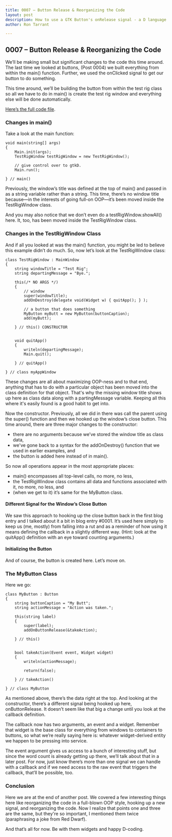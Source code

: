 ```yaml
---
title: 0007 – Button Release & Reorganizing the Code
layout: post
description: How to use a GTK Button's onRelease signal - a D language tutorial.
author: Ron Tarrant

---
```


## 0007 – Button Release & Reorganizing the Code

We’ll be making small but significant changes to the code this time around. The last time we looked at buttons, (Post 0004) we built everything from within the main() function. Further, we used the onClicked signal to get our button to do something.

This time around, we’ll be building the button from within the test rig class so all we have to do in main() is create the test rig window and everything else will be done automatically.

[Here’s the full code file](https://github.com/rontarrant/gtkDcoding/blob/master/002_button/button_002_05_release.d).

### Changes in main()

Take a look at the main function:

	void main(string[] args)
	{
		Main.init(args);
		TestRigWindow testRigWindow = new TestRigWindow();
		
		// give control over to gtkD.
		Main.run();
		
	} // main()

Previously, the window’s title was defined at the top of main() and passed in as a string variable rather than a string. This time, there’s no window title because—in the interests of going full-on OOP—it’s been moved inside the TestRigWindow class.

And you may also notice that we don’t even do a testRigWindow.showAll() here. It, too, has been moved inside the TestRigWindow class.

### Changes in the TestRigWindow Class

And if all you looked at was the main() function, you might be led to believe this example didn’t do much. So, now let’s look at the TestRigWindow class:

	class TestRigWindow : MainWindow
	{
		string windowTitle = "Test Rig";
		string departingMessage = "Bye.";
		
		this(/* NO ARGS */)
		{
			// window
			super(windowTitle);
			addOnDestroy(delegate void(Widget w) { quitApp(); } );
			
			// a button that does something
			MyButton myButt = new MyButton(buttonCaption);
			add(myButt);
			
		} // this() CONSTRUCTOR
		
		
		void quitApp()
		{
			writeln(departingMessage);
			Main.quit();
			
		} // quitApp()
	
	} // class myAppWindow

These changes are all about maximizing OOP-ness and to that end, anything that has to do with a particular object has been moved into the class definition for that object. That's why the missing window title shows up here as class data along with a partingMessage variable. Keeping all this where it's easily found is a good habit to get into.

Now the constructor. Previously, all we did in there was call the parent using the super() function and then we hooked up the window’s close button. This time around, there are three major changes to the constructor:

- there are no arguments because we’ve stored the window title as class data,
- we've gone back to a syntax for the addOnDestroy() function that we used in earlier examples, and
- the button is added here instead of in main().

So now all operations appear in the most appropriate places:

- main() encompasses all top-level calls, no more, no less,
- the TestRigWindow class contains all data and functions associated with it, no more, no less, and
- (when we get to it) it’s same for the MyButton class.

#### Different Signal for the Window’s Close Button

We saw this approach to hooking up the close button back in the first blog entry and I talked about it a bit in blog entry #0001. It’s used here simply to keep us (me, mostly) from falling into a rut and as a reminder of how using it means defining the callback in a slightly different way. (Hint: look at the quitApp() definition with an eye toward counting arguments.)

#### Initializing the Button

And of course, the button is created here. Let’s move on.

### The MyButton Class

Here we go:

	class MyButton : Button
	{
		string buttonCaption = "My Butt";
		string actionMessage = "Action was taken.";
		
		this(string label)
		{
			super(label);
			addOnButtonRelease(&takeAction);
			
		} // this()
		
		
		bool takeAction(Event event, Widget widget)
		{
			writeln(actionMessage);
			
			return(false);
			
		} // takeAction()
		
	} // class MyButton

As mentioned above, there’s the data right at the top. And looking at the constructor, there’s a different signal being hooked up here, onButtonRelease. It doesn’t seem like that big a change until you look at the callback definition.

The callback now has two arguments, an event and a widget. Remember that widget is the base class for everything from windows to containers to buttons, so what we’re really saying here is: whatever widget-derived entity we happen to be pressing into service.

The event argument gives us access to a bunch of interesting stuff, but since the word count is already getting up there, we’ll talk about that in a later post. For now, just know there’s more than one signal we can handle with a callback and if we need access to the raw event that triggers the callback, that’ll be possible, too.

### Conclusion

Here we are at the end of another post. We covered a few interesting things here like reorganizing the code in a full-blown OOP style, hooking up a new signal, and reorganizing the code. Now I realize that points one and three are the same, but they're so important, I mentioned them twice (paraphrasing a joke from Red Dwarf).

And that’s all for now. Be with them widgets and happy D-coding.
